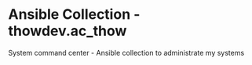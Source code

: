 # Ansible Collection - thowdev.ac_thow

System command center - Ansible collection to administrate my systems
